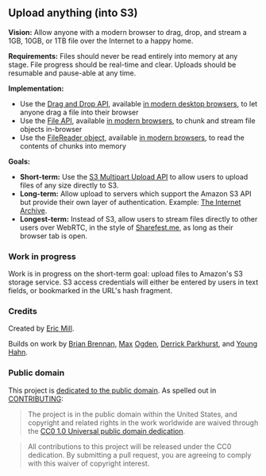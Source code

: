 ## Upload anything (into S3)

**Vision:** Allow anyone with a modern browser to drag, drop, and stream a 1GB, 10GB, or 1TB file over the Internet to a happy home.

**Requirements:** Files should never be read entirely into memory at any stage. File progress should be real-time and clear. Uploads should be resumable and pause-able at any time.

**Implementation:**

* Use the [Drag and Drop API](http://blog.teamtreehouse.com/implementing-native-drag-and-drop), available [in modern desktop browsers](http://caniuse.com/#feat=dragndrop), to let anyone drag a file into their browser
* Use the [File API](http://docs.webplatform.org/wiki/apis/file), available [in modern browsers](http://caniuse.com/#feat=fileapi), to chunk and stream file objects in-browser
* Use the [FileReader object](https://developer.mozilla.org/en-US/docs/Web/API/FileReader), available [in modern browsers](http://caniuse.com/#feat=filereader), to read the contents of chunks into memory

**Goals:**

* **Short-term:** Use the [S3 Multipart Upload API](http://docs.aws.amazon.com/AmazonS3/latest/dev/UsingRESTAPImpUpload.html) to allow users to upload files of any size directly to S3.
* **Long-term:** Allow upload to servers which support the Amazon S3 API but provide their own layer of authentication. Example: [The Internet Archive](https://archive.org/help/abouts3.txt).
* **Longest-term:** Instead of S3, allow users to stream files directly to other users over WebRTC, in the style of [Sharefest.me](https://www.sharefest.me/), as long as their browser tab is open.

### Work in progress

Work is in progress on the short-term goal: upload files to Amazon's S3 storage service. S3 access credentials will either be entered by users in text fields, or bookmarked in the URL's hash fragment.

### Credits

Created by [Eric Mill](https://twitter.com/konklone).

Builds on work by [Brian Brennan](https://github.com/brianloveswords/fileliststream), [Max](https://github.com/maxogden/filereader-stream) [Ogden](https://github.com/DamonOehlman/filestream/issues/9#issuecomment-58468336), [Derrick Parkhurst](https://github.com/thirtysixthspan/waterunderice), and [Young Hahn](https://github.com/mapbox/frameup).

### Public domain

This project is [dedicated to the public domain](LICENSE). As spelled out in [CONTRIBUTING](CONTRIBUTING.md):

> The project is in the public domain within the United States, and copyright and related rights in the work worldwide are waived through the [CC0 1.0 Universal public domain dedication](https://creativecommons.org/publicdomain/zero/1.0/).

> All contributions to this project will be released under the CC0 dedication. By submitting a pull request, you are agreeing to comply with this waiver of copyright interest.
